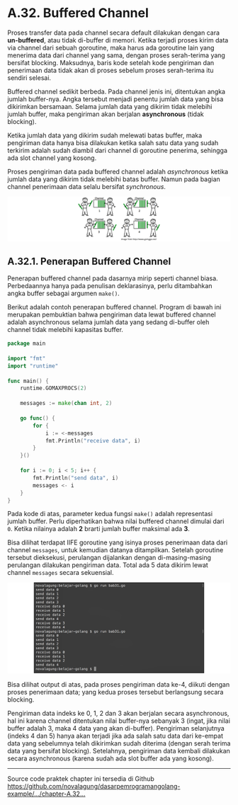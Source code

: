 # A.32. Buffered Channel

Proses transfer data pada channel secara default dilakukan dengan cara **un-buffered**, atau tidak di-buffer di memori. Ketika terjadi proses kirim data via channel dari sebuah goroutine, maka harus ada goroutine lain yang menerima data dari channel yang sama, dengan proses serah-terima yang bersifat blocking. Maksudnya, baris kode setelah kode pengiriman dan penerimaan data tidak akan di proses sebelum proses serah-terima itu sendiri selesai.

Buffered channel sedikit berbeda. Pada channel jenis ini, ditentukan angka jumlah buffer-nya. Angka tersebut menjadi penentu jumlah data yang bisa dikirimkan bersamaan. Selama jumlah data yang dikirim tidak melebihi jumlah buffer, maka pengiriman akan berjalan **asynchronous** (tidak blocking).

Ketika jumlah data yang dikirim sudah melewati batas buffer, maka pengiriman data hanya bisa dilakukan ketika salah satu data yang sudah terkirim adalah sudah diambil dari channel di goroutine penerima, sehingga ada slot channel yang kosong.

Proses pengiriman data pada buffered channel adalah *asynchronous* ketika jumlah data yang dikirim tidak melebihi batas buffer. Namun pada bagian channel penerimaan data selalu bersifat *synchronous*.

![Analogi buffered channel](images/A_buffered_channel_1_anatomy.png)

## A.32.1. Penerapan Buffered Channel

Penerapan buffered channel pada dasarnya mirip seperti channel biasa. Perbedaannya hanya pada penulisan deklarasinya, perlu ditambahkan angka buffer sebagai argumen `make()`.

Berikut adalah contoh penerapan buffered channel. Program di bawah ini merupakan pembuktian bahwa pengiriman data lewat buffered channel adalah asynchronous selama jumlah data yang sedang di-buffer oleh channel tidak melebihi kapasitas buffer.

```go
package main

import "fmt"
import "runtime"

func main() {
    runtime.GOMAXPROCS(2)

    messages := make(chan int, 2)

    go func() {
        for {
            i := <-messages
            fmt.Println("receive data", i)
        }
    }()

    for i := 0; i < 5; i++ {
        fmt.Println("send data", i)
        messages <- i
    }
}
```

Pada kode di atas, parameter kedua fungsi `make()` adalah representasi jumlah buffer. Perlu diperhatikan bahwa nilai buffered channel dimulai dari `0`. Ketika nilainya adalah **2** brarti jumlah buffer maksimal ada **3**.

Bisa dilihat terdapat IIFE goroutine yang isinya proses penerimaan data dari channel `messages`, untuk kemudian datanya ditampilkan. Setelah goroutine tersebut dieksekusi, perulangan dijalankan dengan di-masing-masing perulangan dilakukan pengiriman data. Total ada 5 data dikirim lewat channel `messages` secara sekuensial.

![Implementasi buffered channel](images/A_buffered_channel_2_buffered_channel.png)

Bisa dilihat output di atas, pada proses pengiriman data ke-4, diikuti dengan proses penerimaan data; yang kedua proses tersebut berlangsung secara blocking.

Pengiriman data indeks ke 0, 1, 2 dan 3 akan berjalan secara asynchronous, hal ini karena channel ditentukan nilai buffer-nya sebanyak 3 (ingat, jika nilai buffer adalah 3, maka 4 data yang akan di-buffer). Pengiriman selanjutnya (indeks 4 dan 5) hanya akan terjadi jika ada salah satu data dari ke-empat data yang sebelumnya telah dikirimkan sudah diterima (dengan serah terima data yang bersifat blocking). Setelahnya, pengiriman data kembali dilakukan secara asynchronous (karena sudah ada slot buffer ada yang kosong).

---

<div class="source-code-link">
    <div class="source-code-link-message">Source code praktek chapter ini tersedia di Github</div>
    <a href="https://github.com/novalagung/dasarpemrogramangolang-example/tree/master/chapter-A.32-buffered-channel">https://github.com/novalagung/dasarpemrogramangolang-example/.../chapter-A.32...</a>
</div>
